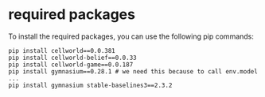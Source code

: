 # required packages

To install the required packages, you can use the following pip commands:

```
pip install cellworld==0.0.381
pip install cellworld-belief==0.0.33
pip install cellworld-game==0.0.187
pip install gymnasium==0.28.1 # we need this because to call env.model ...
pip install gymnasium stable-baselines3==2.3.2
```


